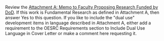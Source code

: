 Review the [Attachment A: Memo to Faculty Proposing Research Funded by DoD](https://oesrc.researchcompliance.vt.edu/sites/oesrc.researchcompliance.vt.edu/files/attachment_a_dod_memo.pdf). If this work is Fundamental Research as defined in Attachment A, then answer Yes to this question.  If you like to include the "dual use" development items in language described in Attachment A, either add a requirement to the OESRC Requirements section to Include Dual Use Language in Cover Letter or make a comment here requesting it.
